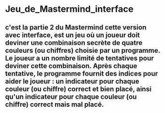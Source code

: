 # Jeu_de_Mastermind_interface

## c'est la partie 2 du Mastermind cette version avec interface, est un jeu où un joueur doit deviner une combinaison secrète de quatre couleurs (ou chiffres) choisie par un programme. Le joueur a un nombre limité de tentatives pour deviner cette combinaison. Après chaque tentative, le programme fournit des indices pour aider le joueur : un indicateur pour chaque couleur (ou chiffre) correct et bien placé, ainsi qu'un indicateur pour chaque couleur (ou chiffre) correct mais mal placé.
